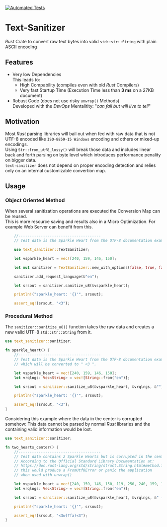 [![Automated Tests](https://github.com/bodo-hugo-barwich/text-sanitizer-rs/actions/workflows/testing.yml/badge.svg)](https://github.com/bodo-hugo-barwich/text-sanitizer-rs/actions/workflows/testing.yml)


# Text-Sanitizer
_Rust_ Crate to convert raw text bytes into valid `std::str::String` with plain ASCII encoding

## Features
* Very low Dependencies\
  This leads to:
  * High Compability (compiles even with old _Rust_ Compilers)
  * Very fast Startup Time (Execution Time less than **3 ms** on a 27KB document)
* Robust Code (does not use risky `unwrap()` Methods)\
  Developed with the _DevOps_ Mentalitity: "_can fail but will live to tell_"


## Motivation
Most _Rust_ parsing libraries will bail out when fed with raw data that is not UTF-8 encoded like `ISO-8859-15 Windows` encoding
and others or mixed-up encodings. \
Using `Str::from_utf8_lossy()` will break those data and includes linear back and forth parsing on byte level
which introduces performance penality on bigger data.\
`text-sanitizer` does not depend on proper encoding detection and relies only on an internal customizable convertion map.

## Usage
### Object Oriented Method
When several sanitization operations are executed the Conversion Map can be reused.\
This is more resource saving and results also in a Micro Optimization.
For example Web Server can benefit from this.
```rust
    //-------------------------------------
    // Test data is the Sparkle Heart from the UTF-8 documentation examples

    use text_sanitizer::TextSanitizer;

    let vsparkle_heart = vec![240, 159, 146, 150];

    let mut sanitizer = TextSanitizer::new_with_options(false, true, false);

    sanitizer.add_request_language(&"en");

    let srsout = sanitizer.sanitize_u8(&vsparkle_heart);

    println!("sparkle_heart: '{}'", srsout);

    assert_eq!(srsout, "<3");
```

### Procedural Method
The `sanitizer::sanitize_u8()` function takes the raw data and creates a new valid UTF-8 `std::str::String` from it.
```rust
use text_sanitizer::sanitizer;

fn sparkle_heart() {
    //-------------------------------------
    // Test data is the Sparkle Heart from the UTF-8 documentation examples
    // which will be converted to " <3 ".

    let vsparkle_heart = vec![240, 159, 146, 150];
    let vrqlngs: Vec<String> = vec![String::from("en")];

    let srsout = sanitizer::sanitize_u8(&vsparkle_heart, &vrqlngs, &"");

    println!("sparkle_heart: '{}'", srsout);

    assert_eq!(srsout, "<3");
}
```
Considering this example where the data in the center is corrupted somehow:
This data cannot be parsed by normal _Rust_ libraries and the containing valid information would be lost.
```rust
use text_sanitizer::sanitizer;

fn two_hearts_center() {
    //-------------------------------------
    // Test data contains 2 Sparkle Hearts but is corrupted in the center
    // According to the Official Standard Library Documentation at:
    // https://doc.rust-lang.org/std/string/struct.String.html#method.from_utf8
    // this would produce a FromUtf8Error or panic the application
    // when used with unwrap()

    let vsparkle_heart = vec![240, 159, 146, 150, 119, 250, 240, 159, 146, 150];
    let vrqlngs: Vec<String> = vec![String::from("en")];

    let srsout = sanitizer::sanitize_u8(&vsparkle_heart, &vrqlngs, &" -d");

    println!("sparkle_heart: '{}'", srsout);

    assert_eq!(srsout, "<3w(?fa)<3");
}
```
